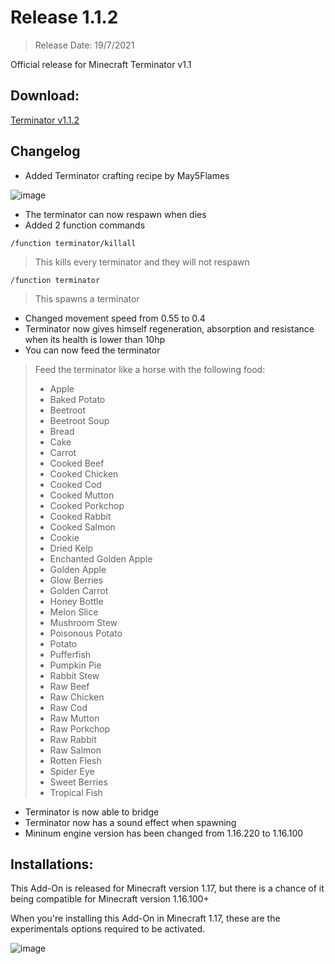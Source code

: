 # Release 1.1.2
> Release Date: 19/7/2021

Official release for Minecraft Terminator v1.1

## Download:
[Terminator v1.1.2](https://file-link.net/329333/mcrobot)

## Changelog
- Added Terminator crafting recipe by May5Flames

![image](https://media.discordapp.net/attachments/571487722934370314/862134653645225995/unknown.png)
- The terminator can now respawn when dies
- Added 2 function commands

`/function terminator/killall`
> This kills every terminator and they will not respawn

`/function terminator`
> This spawns a terminator
- Changed movement speed from 0.55 to 0.4
- Terminator now gives himself regeneration, absorption and resistance when its health is lower than 10hp
- You can now feed the terminator

> Feed the terminator like a horse with the following food:
> - Apple
> - Baked Potato
> - Beetroot
> - Beetroot Soup
> - Bread
> - Cake
> - Carrot
> - Cooked Beef
> - Cooked Chicken
> - Cooked Cod
> - Cooked Mutton
> - Cooked Porkchop
> - Cooked Rabbit
> - Cooked Salmon
> - Cookie
> - Dried Kelp
> - Enchanted Golden Apple
> - Golden Apple
> - Glow Berries
> - Golden Carrot
> - Honey Bottle
> - Melon Slice
> - Mushroom Stew
> - Poisonous Potato
> - Potato
> - Pufferfish
> - Pumpkin Pie
> - Rabbit Stew
> - Raw Beef
> - Raw Chicken
> - Raw Cod
> - Raw Mutton
> - Raw Porkchop
> - Raw Rabbit
> - Raw Salmon
> - Rotten Flesh
> - Spider Eye
> - Sweet Berries
> - Tropical Fish
- Terminator is now able to bridge
- Terminator now has a sound effect when spawning
- Mininum engine version has been changed from 1.16.220 to 1.16.100

## Installations:
This Add-On is released for Minecraft version 1.17, but there is a chance of it being compatible for Minecraft version 1.16.100+

When you're installing this Add-On in Minecraft 1.17, these are the experimentals options required to be activated.

![image](https://media.discordapp.net/attachments/571487722934370314/865864657171644446/requirement.png)